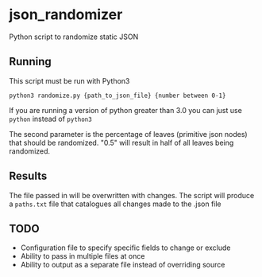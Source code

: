 # json_randomizer
Python script to randomize static JSON 

## Running

This script must be run with Python3

`python3 randomize.py {path_to_json_file} {number between 0-1}`

If you are running a version of python greater than 3.0 you can just use `python` instead of `python3`

The second parameter is the percentage of leaves (primitive json nodes) that should be randomized. "0.5" will result in half of all leaves being randomized.

## Results

The file passed in will be overwritten with changes. The script will produce a `paths.txt` file that catalogues all changes made to the .json file

## TODO

* Configuration file to specify specific fields to change or exclude
* Ability to pass in multiple files at once
* Ability to output as a separate file instead of overriding source
